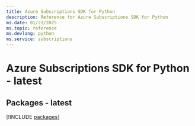 ```yaml
---
title: Azure Subscriptions SDK for Python
description: Reference for Azure Subscriptions SDK for Python
ms.date: 01/23/2025
ms.topic: reference
ms.devlang: python
ms.service: subscriptions
---
```

# Azure Subscriptions SDK for Python - latest
## Packages - latest
[!INCLUDE [packages](subscriptions-index.md)]